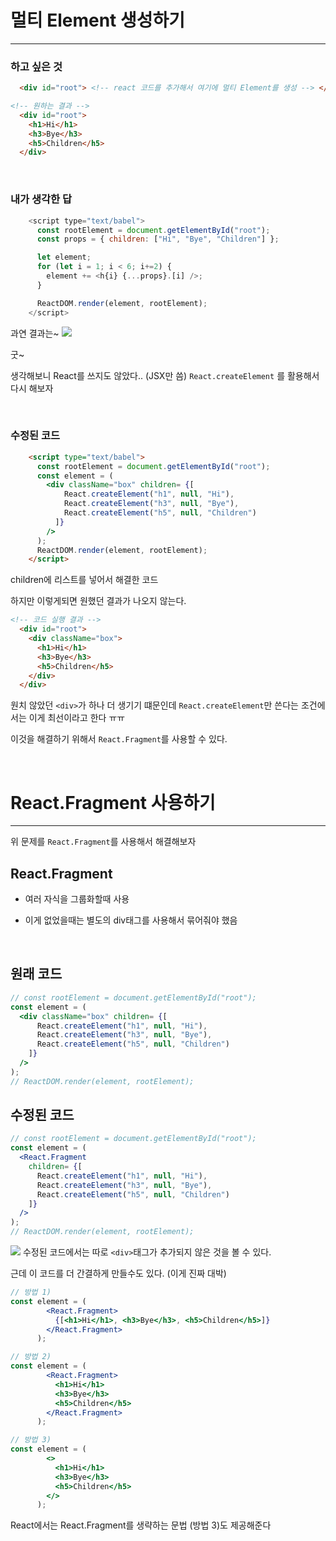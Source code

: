 # 멀티 Element 생성하기
---

### 하고 싶은 것
```html
  <div id="root"> <!-- react 코드를 추가해서 여기에 멀티 Element를 생성 --> </div>
```
```html
<!-- 원하는 결과 -->
  <div id="root">
    <h1>Hi</h1>
    <h3>Bye</h3>
    <h5>Children</h5>
  </div>
```
<br>

### 내가 생각한 답
```js
    <script type="text/babel">
      const rootElement = document.getElementById("root");
      const props = { children: ["Hi", "Bye", "Children"] };

      let element;
      for (let i = 1; i < 6; i+=2) {
        element += <h{i} {...props}.[i] />;
      }

      ReactDOM.render(element, rootElement);
    </script>
```
과연 결과는~
![](https://velog.velcdn.com/images/reyang/post/f3393ef1-ca19-4c1d-8ee7-0a3b806f7683/image.png)

굿~

생각해보니 React를 쓰지도 않았다.. (JSX만 씀)
```React.createElement``` 를 활용해서 다시 해보자

<br>

### 수정된 코드
```html
    <script type="text/babel">
      const rootElement = document.getElementById("root");
      const element = (
        <div className="box" children= {[
            React.createElement("h1", null, "Hi"),
            React.createElement("h3", null, "Bye"),
            React.createElement("h5", null, "Children")
          ]}
      	/>
   	  );
      ReactDOM.render(element, rootElement);
    </script>
```
children에 리스트를 넣어서 해결한 코드

하지만 이렇게되면 원했던 결과가 나오지 않는다.
```html
<!-- 코드 실행 결과 -->
  <div id="root">
    <div className="box">
      <h1>Hi</h1>
      <h3>Bye</h3>
      <h5>Children</h5>
    </div>
  </div>
```
원치 않았던 ```<div>```가 하나 더 생기기 떄문인데
```React.createElement```만 쓴다는 조건에서는 이게 최선이라고 한다 ㅠㅠ

이것을 해결하기 위해서 ```React.Fragment```를 사용할 수 있다.

<br>

# React.Fragment 사용하기
---
위 문제를 ```React.Fragment```를 사용해서 해결해보자
<br>

## React.Fragment
+ 여러 자식을 그룹화할때 사용

+ 이게 없었을때는 별도의 div태그를 사용해서 묶어줘야 했음

<br>



## 원래 코드
```jsx
// const rootElement = document.getElementById("root");
const element = (
  <div className="box" children= {[
      React.createElement("h1", null, "Hi"),
      React.createElement("h3", null, "Bye"),
      React.createElement("h5", null, "Children")
    ]}
  />
);
// ReactDOM.render(element, rootElement);
```

## 수정된 코드
```jsx
// const rootElement = document.getElementById("root");
const element = (
  <React.Fragment
    children= {[
      React.createElement("h1", null, "Hi"),
      React.createElement("h3", null, "Bye"),
      React.createElement("h5", null, "Children")
    ]}
  />
);
// ReactDOM.render(element, rootElement);
```
![](https://velog.velcdn.com/images/reyang/post/826192f9-a39f-4b35-8405-6233e55133af/image.png)
수정된 코드에서는 따로 ```<div>```태그가 추가되지 않은 것을 볼 수 있다.

근데 이 코드를 더 간결하게 만들수도 있다. (이게 진짜 대박)
```jsx
// 방법 1)
const element = (
        <React.Fragment>
          {[<h1>Hi</h1>, <h3>Bye</h3>, <h5>Children</h5>]}
        </React.Fragment>
      );
```
```jsx
// 방법 2)
const element = (
        <React.Fragment>
          <h1>Hi</h1>
          <h3>Bye</h3>
          <h5>Children</h5>
        </React.Fragment>
      );
```
```jsx
// 방법 3)
const element = (
        <>
          <h1>Hi</h1>
          <h3>Bye</h3>
          <h5>Children</h5>
        </>
      );
```
React에서는 React.Fragment를 생략하는 문법 (방법 3)도 제공해준다

<br>